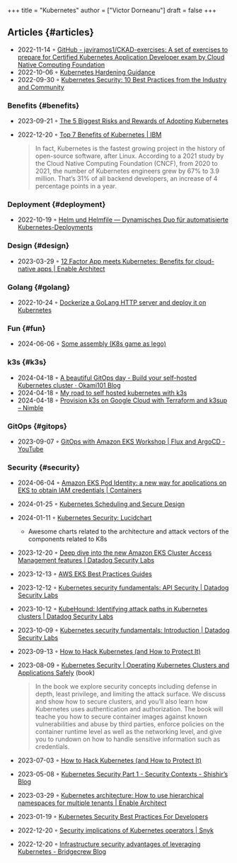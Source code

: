 +++
title = "Kubernetes"
author = ["Victor Dorneanu"]
draft = false
+++

## Articles {#articles}

-   2022-11-14 ◦ [GitHub - javiramos1/CKAD-exercises: A set of exercises to prepare for Certified Kubernetes Application Developer exam by Cloud Native Computing Foundation](https://github.com/javiramos1/CKAD-exercises)
-   2022-10-06 ◦ [Kubernetes Hardening Guidance](https://media.defense.gov/2022/Aug/29/2003066362/-1/-1/0/CTR_KUBERNETES_HARDENING_GUIDANCE_1.2_20220829.PDF)
-   2022-09-30 ◦ [Kubernetes Security: 10 Best Practices from the Industry and Community](https://dev.to/castai/kubernetes-security-10-best-practices-from-the-industry-and-community-1bp6)


### Benefits {#benefits}

-   2023-09-21 ◦ [The 5 Biggest Risks and Rewards of Adopting Kubernetes](https://dev.to/rigdev/the-risks-and-rewards-of-adopting-kubernetes-1k57)
-   2022-12-20 ◦ [Top 7 Benefits of Kubernetes | IBM](https://www.ibm.com/cloud/blog/top-7-benefits-of-kubernetes)

    > In fact, Kubernetes is the fastest growing project in the history of
    > open-source software, after Linux. According to a 2021 study by the Cloud
    > Native Computing Foundation (CNCF), from 2020 to 2021, the number of
    > Kubernetes engineers grew by 67% to 3.9 million. That’s 31% of all backend
    > developers, an increase of 4 percentage points in a year.


### Deployment {#deployment}

-   2022-10-19 ◦ [Helm und Helmfile — Dynamisches Duo für automatisierte Kubernetes-Deployments](https://www.innoq.com/de/articles/2022/10/helm-und-helmfile/)


### Design {#design}

-   2023-03-29 ◦ [12 Factor App meets Kubernetes: Benefits for cloud-native apps | Enable Architect](https://www.redhat.com/architect/12-factor-app-containers)


### Golang {#golang}

-   2022-10-24 ◦ [Dockerize a GoLang HTTP server and deploy it on Kubernetes](https://dev.to/aksrao1998/dockerize-a-golang-http-server-and-deploy-it-on-kubernetes-592j)


### Fun {#fun}

-   2024-06-06 ◦ [Some assembly (K8s game as lego)](https://www.reddit.com/r/kubernetes/comments/1c8uell/some_assembly_may_be_required_ideas_included/)


### k3s {#k3s}

-   2024-04-18 ◦ [A beautiful GitOps day - Build your self-hosted Kubernetes cluster · Okami101 Blog](https://blog.okami101.io/2023/08/a-beautiful-gitops-day-build-your-self-hosted-kubernetes-cluster/)
-   2024-04-18 ◦ [My road to self hosted kubernetes with k3s](https://blog.internetz.me/posts/my-road-to-self-hosted-kubernetes-with-k3s/)
-   2024-04-18 ◦ [Provision k3s on Google Cloud with Terraform and k3sup – Nimble](https://nimblehq.co/blog/provision-k3s-on-google-cloud-with-terraform-and-k3sup)


### GitOps {#gitops}

-   2023-09-07 ◦ [GitOps with Amazon EKS Workshop | Flux and ArgoCD - YouTube](https://www.youtube.com/watch?v=dONzzCc0oHo&t=865s&ab_channel=ContainersfromtheCouch)


### Security {#security}

-   2024-06-04 ◦ [Amazon EKS Pod Identity: a new way for applications on EKS to obtain IAM credentials | Containers](https://aws.amazon.com/blogs/containers/amazon-eks-pod-identity-a-new-way-for-applications-on-eks-to-obtain-iam-credentials/)
-   2024-01-25 ◦ [Kubernetes Scheduling and Secure Design](https://blog.doyensec.com/2024/01/23/k8s-scheduling-secure-design.html)
-   2024-01-11 ◦ [Kubernetes Security: Lucidchart](https://lucid.app/lucidchart/d034d4e7-4f8f-46c2-ad9d-276cde0e0c48/view?page=lmQ5yvIR~cw0#)
    -   Awesome charts related to the architecture and attack vectors of the components related to K8s
-   2023-12-20 ◦ [Deep dive into the new Amazon EKS Cluster Access Management features | Datadog Security Labs](https://securitylabs.datadoghq.com/articles/eks-cluster-access-management-deep-dive/)
-   2023-12-13 ◦ [AWS EKS Best Practices Guides](https://aws.github.io/aws-eks-best-practices/security/docs/)
-   2023-12-12 ◦ [Kubernetes security fundamentals: API Security | Datadog Security Labs](https://securitylabs.datadoghq.com/articles/kubernetes-security-fundamentals-part-2/)
-   2023-10-12 ◦ [KubeHound: Identifying attack paths in Kubernetes clusters | Datadog Security Labs](https://securitylabs.datadoghq.com/articles/kubehound-identify-kubernetes-attack-paths/)
-   2023-10-09 ◦ [Kubernetes security fundamentals: Introduction | Datadog Security Labs](https://securitylabs.datadoghq.com/articles/kubernetes-security-fundamentals-part-1/)
-   2023-09-13 ◦ [How to Hack Kubernetes (and How to Protect It)](https://goteleport.com/blog/how-to-hack-kubernetes/?utm_campaign=0912Cooperpress&utm_medium=partner&utm_source=golang)
-   2023-08-09 ◦ [Kubernetes Security | Operating Kubernetes Clusters and Applications Safely](https://kubernetes-security.info/) (book)

    > In the book we explore security concepts including defense in depth, least
    > privilege, and limiting the attack surface. We discuss and show how to secure
    > clusters, and you’ll also learn how Kubernetes uses authentication and
    > authorization. The book will teache you how to secure container images against
    > known vulnerabilities and abuse by third parties, enforce policies on the
    > container runtime level as well as the networking level, and give you to
    > rundown on how to handle sensitive information such as credentials.

-   2023-07-03 ◦ [How to Hack Kubernetes (and How to Protect It)](https://goteleport.com/blog/how-to-hack-kubernetes/?utm_campaign=0308HackK8sBlog&utm_medium=partner&utm_source=golang)
-   2023-05-08 ◦ [Kubernetes Security Part 1 - Security Contexts - Shishir’s Blog](https://shishirsubedi.com.np/kubernetes/kubernetes_security/)
-   2023-03-29 ◦ [Kubernetes architecture: How to use hierarchical namespaces for multiple tenants | Enable Architect](https://www.redhat.com/architect/kubernetes-hierarchical-namespaces)
-   2023-01-19 ◦ [Kubernetes Security Best Practices For Developers](https://dev.to/pavanbelagatti/kubernetes-security-best-practices-for-developers-2b92)
-   2022-12-20 ◦ [Security implications of Kubernetes operators | Snyk](https://snyk.io/blog/security-implications-of-kubernetes-operators/)
-   2022-12-20 ◦ [Infrastructure security advantages of leveraging Kubernetes - Bridgecrew Blog](https://bridgecrew.io/blog/advantages-of-kubernetes-infrastructure-security/)
